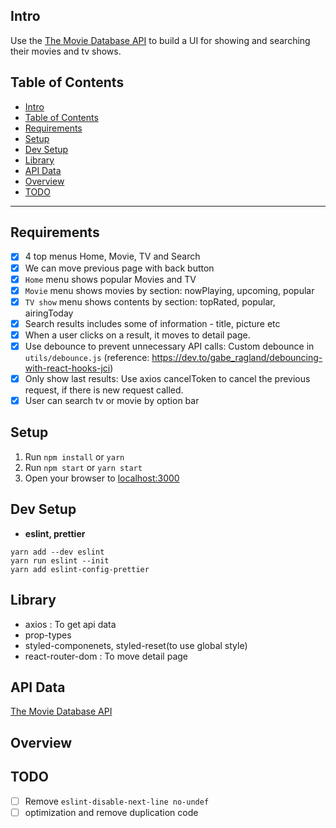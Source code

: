## Intro

Use the [The Movie Database API](https://developers.themoviedb.org/3/getting-started/introduction) to build a UI for showing and searching their movies and tv shows.

## Table of Contents

- [Intro](#intro)
- [Table of Contents](#table-of-contents)
- [Requirements](#requirements)
- [Setup](#setup)
- [Dev Setup](#dev-setup)
- [Library](#library)
- [API Data](#api-data)
- [Overview](#overview)
- [TODO](#todo)

---

## Requirements

- [x] 4 top menus Home, Movie, TV and Search
- [x] We can move previous page with back button
- [x] `Home` menu shows popular Movies and TV
- [x] `Movie` menu shows movies by section: nowPlaying, upcoming, popular
- [x] `TV show` menu shows contents by section: topRated, popular, airingToday
- [x] Search results includes some of information - title, picture etc
- [x] When a user clicks on a result, it moves to detail page.
- [x] Use debounce to prevent unnecessary API calls: Custom debounce in `utils/debounce.js` (reference: https://dev.to/gabe_ragland/debouncing-with-react-hooks-jci)
- [x] Only show last results: Use axios cancelToken to cancel the previous request, if there is new request called.
- [x] User can search tv or movie by option bar

## Setup

1. Run `npm install` or `yarn`
2. Run `npm start` or `yarn start`
3. Open your browser to [localhost:3000](http://localhost:3000)

## Dev Setup

- **eslint, prettier**

```
yarn add --dev eslint
yarn run eslint --init
yarn add eslint-config-prettier
```

## Library

- axios : To get api data
- prop-types
- styled-componenets, styled-reset(to use global style)
- react-router-dom : To move detail page

## API Data

[The Movie Database API](https://developers.themoviedb.org/3/getting-started/introduction)

## Overview

## TODO

- [ ] Remove `eslint-disable-next-line no-undef`
- [ ] optimization and remove duplication code
